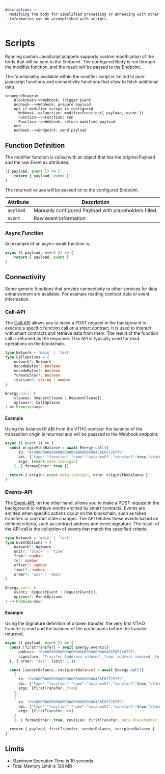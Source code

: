 ```yaml
---
description: >-
  Modifying the body for simplified processing or enhancing with other
  information can be accomplished with scripts.
---
```


# Scripts

Running custom JavaScript snippets supports custom modification of the body that will be sent to the Endpoint. The configured Body is run through the modifier function, and the result will be passed to the Endpoint.

The functionality available within the modifier script is limited to pure javascript functions and connectivity functions that allow to fetch additional data.

```mermaid
sequenceDiagram
    Blockchain->>Webhook: Trigger Event
    Webhook-->>Webhook: prepare payload
    opt if modifier script is configured
      Webhook-->>Function: modifierFunction({ payload, event })
      Function-->>Function: run
      Function-->>Webhook: return modified payload
    end
    Webhook-->>Endpoint: send payload

```

## Function Definition

The modifier function is called with an object that has the original Payload and the raw Event as attributes:

```javascript
({ payload, event }) => {
    return { payload, event }
}
```

The returned values will be passed on to the configured Endpoint.

| Attribute | Description                                           |
| --------- | ----------------------------------------------------- |
| `payload` | Manually configured Payload with placeholders filled. |
| `event`   | Raw event information                                 |

### Async Function

An example of an async-await function is:

```javascript
async ({ payload, event }) => {
    return { payload, event }
}
```

## Connectivity

Some generic functions that provide connectivity to other services for data enhancement are available. For example reading contract data or event information.

### Call-API&#x20;

The [Call-API](../../../read-data-from-smart-contracts/states.md) allows you to make a POST request in the background to execute a specific function call on a smart contract. It is used to interact with smart contracts and retrieve data from them. The result of the function call is returned as the response. This API is typically used for read operations on the blockchain.

```typescript
type Network = 'main' | 'test'
type CallOptions = {
    network?: Network
    decodeBytes?: boolean
    encodeBytes?: boolean
    formatEther?: boolean
    revision?: string | number
}

Energy.call: (
    clauses: RequestClause | RequestClause[],
    options?: CallOptions
) => Promise<any>
```

#### Example

Using the balanceOf ABI from the VTHO contract the balance of the transaction origin is returned and will be passsed to the Webhook endpoint:

```typescript
async ({ event }) => {
  const originVthoBalance = await Energy.call({
      to: "0x0000000000000000000000000000456E65726779",
      abi: {"type":"function","name":"balanceOf","constant":true,"stateMutability":"view","payable":false,"inputs":[{"type":"address","name":"owner"}],"outputs":[{"type":"uint256"}]},
      args: [event.meta.txOrigin]
    }, { formatEther: true })

  return { origin: event.meta.txOrigin, vtho: originVthoBalance }
}
```

### Events-API

The [Event-API](../../../read-data-from-smart-contracts/events-and-logs.md), on the other hand, allows you to make a POST request in the background to retrieve events emitted by smart contracts. Events are emitted when specific actions occur on the blockchain, such as token transfers or contract state changes. The API fetches these events based on defined criteria, such as contract address and event signature. The result of the API call is the collection of events that match the specified criteria.

```typescript
type Network = 'main' | 'test'
type EventOptions = {
    network?: Network
    unit?: 'block' | 'time'
    from?: number
    to?: number
    offset?: number
    limit?: number
    order?: 'asc' | 'desc'
}

Energy.call: (
    events: RequestEvent | RequestEvent[],
    options?: EventOptions
) => Promise<any>
```

#### Example

Using the Signature definition of a token transfer, the very first VTHO transfer is read and the  balance of the participants before the transfer returned.

```typescript
async ({ payload, event }) => {
  const [firstTransfer] = await Energy.events({
      address: "0x0000000000000000000000000000456E65726779",
      signature: "Transfer (address indexed _from, address indexed _to, uint256 _value)"
  }, { order: "asc", limit: 1 })

  const [senderBalance, recipientBalance] = await Energy.call([
    {
      to: "0x0000000000000000000000000000456E65726779",
      abi: {"type":"function","name":"balanceOf","constant":true,"stateMutability":"view","payable":false,"inputs":[{"type":"address","name":"owner"}],"outputs":[{"type":"uint256",name:"vtho"}]},
      args: [firstTransfer._from]
    },
    {
      to: "0x0000000000000000000000000000456E65726779",
      abi: {"type":"function","name":"balanceOf","constant":true,"stateMutability":"view","payable":false,"inputs":[{"type":"address","name":"owner"}],"outputs":[{"type":"uint256",name:"vtho"}]},
      args: [firstTransfer._to]
    }
    ], { formatEther: true, revision: firstTransfer._meta.blockNumber - 1 })

  return { payload, firstTransfer, senderBalance, recipientBalance }
}
```

## Limits

* Maximum Execution Time is 10 seconds
* Total Memory Limit is 128 MB



